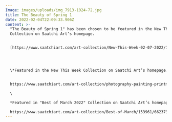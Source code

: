 ```yaml
---
Image: images/uploads/img_7913-1024-72.jpg
title: The Beauty of Spring 1
date: 2022-02-04T22:09:33.906Z
content: >-
  "The Beauty of Spring 1" has been chosen to be featured in the New This Week
  Collection on Saatchi Art’s homepage. 


  [https://www.saatchiart.com/​art-collection/New-This-Week-​02-07-2022/153961/651611/view](https://www.saatchiart.com/art-collection/New-This-Week-02-07-2022/153961/651611/view)




  \*Featured in the New This Week Collection on Saatchi Art’s homepage. 


  https://www.saatchiart.com/art-collection/photography-painting-printmaking-drawing-new-media-collage-sculpture/New-This-Week-03-07-2022/153961/657649/view\

  \

  *Featured in "Best of March 2022" Collection on Saatchi Art’s homepage.\

  https://www.saatchiart.com/art-collection/Best-of-March/153961/662373/view
---
```

